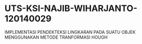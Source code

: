 # UTS-KSI-NAJIB-WIHARJANTO-120140029
IMPLEMENTASI PENDEKTEKSI LINGKARAN PADA SUATU OBJEK MENGGUNAKAN METODE TRANFORMASI HOUGH
